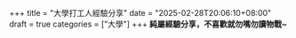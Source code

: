 +++
title = "大學打工人經驗分享"
date = "2025-02-28T20:06:10+08:00"
draft = true
categories = ["大學"]
+++
**純屬經驗分享，不喜歡就勿嘴勿讀物戰~**
